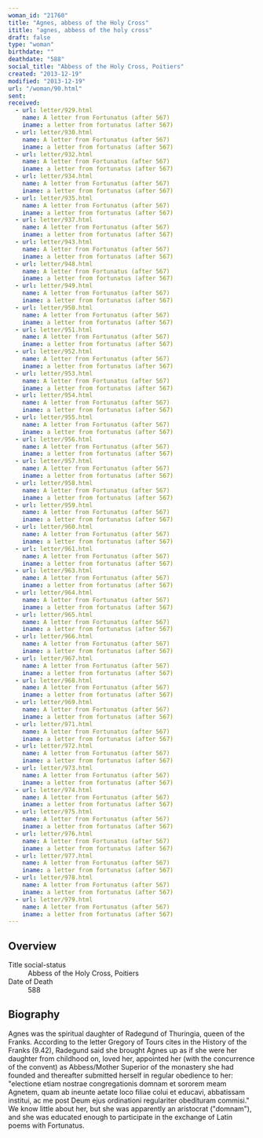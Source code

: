 ```yaml
---
woman_id: "21760"
title: "Agnes, abbess of the Holy Cross"
ititle: "agnes, abbess of the holy cross"
draft: false
type: "woman"
birthdate: ""
deathdate: "588"
social_title: "Abbess of the Holy Cross, Poitiers"
created: "2013-12-19"
modified: "2013-12-19"
url: "/woman/90.html"
sent:
received:
  - url: letter/929.html
    name: A letter from Fortunatus (after 567)
    iname: a letter from fortunatus (after 567)
  - url: letter/930.html
    name: A letter from Fortunatus (after 567)
    iname: a letter from fortunatus (after 567)
  - url: letter/932.html
    name: A letter from Fortunatus (after 567)
    iname: a letter from fortunatus (after 567)
  - url: letter/934.html
    name: A letter from Fortunatus (after 567)
    iname: a letter from fortunatus (after 567)
  - url: letter/935.html
    name: A letter from Fortunatus (after 567)
    iname: a letter from fortunatus (after 567)
  - url: letter/937.html
    name: A letter from Fortunatus (after 567)
    iname: a letter from fortunatus (after 567)
  - url: letter/943.html
    name: A letter from Fortunatus (after 567)
    iname: a letter from fortunatus (after 567)
  - url: letter/948.html
    name: A letter from Fortunatus (after 567)
    iname: a letter from fortunatus (after 567)
  - url: letter/949.html
    name: A letter from Fortunatus (after 567)
    iname: a letter from fortunatus (after 567)
  - url: letter/950.html
    name: A letter from Fortunatus (after 567)
    iname: a letter from fortunatus (after 567)
  - url: letter/951.html
    name: A letter from Fortunatus (after 567)
    iname: a letter from fortunatus (after 567)
  - url: letter/952.html
    name: A letter from Fortunatus (after 567)
    iname: a letter from fortunatus (after 567)
  - url: letter/953.html
    name: A letter from Fortunatus (after 567)
    iname: a letter from fortunatus (after 567)
  - url: letter/954.html
    name: A letter from Fortunatus (after 567)
    iname: a letter from fortunatus (after 567)
  - url: letter/955.html
    name: A letter from Fortunatus (after 567)
    iname: a letter from fortunatus (after 567)
  - url: letter/956.html
    name: A letter from Fortunatus (after 567)
    iname: a letter from fortunatus (after 567)
  - url: letter/957.html
    name: A letter from Fortunatus (after 567)
    iname: a letter from fortunatus (after 567)
  - url: letter/958.html
    name: A letter from Fortunatus (after 567)
    iname: a letter from fortunatus (after 567)
  - url: letter/959.html
    name: A letter from Fortunatus (after 567)
    iname: a letter from fortunatus (after 567)
  - url: letter/960.html
    name: A letter from Fortunatus (after 567)
    iname: a letter from fortunatus (after 567)
  - url: letter/961.html
    name: A letter from Fortunatus (after 567)
    iname: a letter from fortunatus (after 567)
  - url: letter/963.html
    name: A letter from Fortunatus (after 567)
    iname: a letter from fortunatus (after 567)
  - url: letter/964.html
    name: A letter from Fortunatus (after 567)
    iname: a letter from fortunatus (after 567)
  - url: letter/965.html
    name: A letter from Fortunatus (after 567)
    iname: a letter from fortunatus (after 567)
  - url: letter/966.html
    name: A letter from Fortunatus (after 567)
    iname: a letter from fortunatus (after 567)
  - url: letter/967.html
    name: A letter from Fortunatus (after 567)
    iname: a letter from fortunatus (after 567)
  - url: letter/968.html
    name: A letter from Fortunatus (after 567)
    iname: a letter from fortunatus (after 567)
  - url: letter/969.html
    name: A letter from Fortunatus (after 567)
    iname: a letter from fortunatus (after 567)
  - url: letter/971.html
    name: A letter from Fortunatus (after 567)
    iname: a letter from fortunatus (after 567)
  - url: letter/972.html
    name: A letter from Fortunatus (after 567)
    iname: a letter from fortunatus (after 567)
  - url: letter/973.html
    name: A letter from Fortunatus (after 567)
    iname: a letter from fortunatus (after 567)
  - url: letter/974.html
    name: A letter from Fortunatus (after 567)
    iname: a letter from fortunatus (after 567)
  - url: letter/975.html
    name: A letter from Fortunatus (after 567)
    iname: a letter from fortunatus (after 567)
  - url: letter/976.html
    name: A letter from Fortunatus (after 567)
    iname: a letter from fortunatus (after 567)
  - url: letter/977.html
    name: A letter from Fortunatus (after 567)
    iname: a letter from fortunatus (after 567)
  - url: letter/978.html
    name: A letter from Fortunatus (after 567)
    iname: a letter from fortunatus (after 567)
  - url: letter/979.html
    name: A letter from Fortunatus (after 567)
    iname: a letter from fortunatus (after 567)
---
```

<h2 class="mt-4">Overview</h2><dt>Title social-status</dt><dd>Abbess of the Holy Cross, Poitiers</dd><dt>Date of Death</dt><dd>588</dd><h2 class="mt-4">Biography</h2>Agnes was the spiritual daughter of Radegund of Thuringia, queen of the Franks.  According to the letter Gregory of Tours cites in the History of the Franks (9.42), Radegund said she brought Agnes up as if she were her daughter from childhood on, loved her, appointed her (with the concurrence of the convent) as Abbess/Mother Superior of the monastery she had founded and thereafter submitted herself in regular obedience to her:
"electione etiam nostrae congregationis domnam et sororem meam Agnetem, quam ab ineunte aetate loco filiae colui et educavi, abbatissam institui, ac me post Deum ejus ordinationi regulariter obedituram commisi."
We know little about her, but she was apparently an aristocrat ("domnam"), and she was educated enough to participate in the exchange of Latin poems with Fortunatus. 